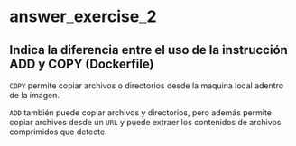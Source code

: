 # answer_exercise_2

## Indica la diferencia entre el uso de la instrucción ADD y COPY (Dockerfile)

`COPY` permite copiar archivos o directorios desde la maquina local adentro de la imagen.

`ADD` también puede copiar archivos y directorios, pero además permite copiar archivos desde un `URL` y puede extraer los contenidos de archivos comprimidos que detecte.
